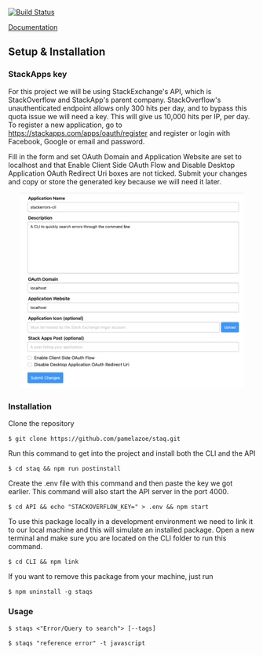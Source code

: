 [![Build Status](https://travis-ci.com/pamelazoe/staq.svg?branch=develop)](https://travis-ci.com/pamelazoe/staq)

[Documentation](https://staq-docs-pamelazoe.vercel.app)

## Setup & Installation

### StackApps key

For this project we will be using StackExchange's API, which is StackOverflow and StackApp's parent company.
StackOverflow's unauthenticated endpoint allows only 300 hits per day, and to bypass this quota issue we will need a key.
This will give us 10,000 hits per IP, per day.
To register a new application, go to https://stackapps.com/apps/oauth/register and register or login with Facebook, Google or email and password.

Fill in the form and set OAuth Domain and Application Website are set to localhost and that Enable Client Side OAuth Flow and Disable Desktop Application OAuth Redirect Uri boxes are not ticked.
Submit your changes and copy or store the generated key because we will need it later.

<div style="text-align: center;">
<img src="./docs/assets/form.png" height="400">
</div>

### Installation

Clone the repository

```terminal
$ git clone https://github.com/pamelazoe/staq.git
```

Run this command to get into the project and install both the CLI and the API

```terminal
$ cd staq && npm run postinstall
```

Create the .env file with this command and then paste the key we got earlier.
This command will also start the API server in the port 4000.

```terminal
$ cd API && echo "STACKOVERFLOW_KEY=" > .env && npm start
```

To use this package locally in a development environment we need to link it to our local machine and this will simulate an installed package. Open a new terminal and make sure you are located on the CLI folder to run this command.

```terminal
$ cd CLI && npm link
```

If you want to remove this package from your machine, just run

```terminal
$ npm uninstall -g staqs
```

### Usage

```terminal
$ staqs <"Error/Query to search"> [--tags]
```

```terminal
$ staqs "reference error" -t javascript
```

